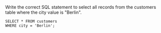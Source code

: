 Write the correct SQL statement to select all records from the customers table where the city value is "Berlin".

    SELECT * FROM customers
    WHERE city = 'Berlin';
